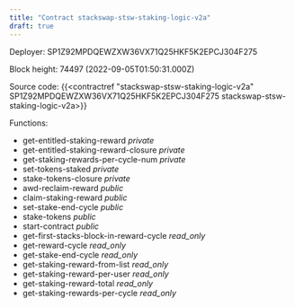 ```yaml
---
title: "Contract stackswap-stsw-staking-logic-v2a"
draft: true
---
```

Deployer: SP1Z92MPDQEWZXW36VX71Q25HKF5K2EPCJ304F275


 



Block height: 74497 (2022-09-05T01:50:31.000Z)

Source code: {{<contractref "stackswap-stsw-staking-logic-v2a" SP1Z92MPDQEWZXW36VX71Q25HKF5K2EPCJ304F275 stackswap-stsw-staking-logic-v2a>}}

Functions:

* get-entitled-staking-reward _private_
* get-entitled-staking-reward-closure _private_
* get-staking-rewards-per-cycle-num _private_
* set-tokens-staked _private_
* stake-tokens-closure _private_
* awd-reclaim-reward _public_
* claim-staking-reward _public_
* set-stake-end-cycle _public_
* stake-tokens _public_
* start-contract _public_
* get-first-stacks-block-in-reward-cycle _read_only_
* get-reward-cycle _read_only_
* get-stake-end-cycle _read_only_
* get-staking-reward-from-list _read_only_
* get-staking-reward-per-user _read_only_
* get-staking-reward-total _read_only_
* get-staking-rewards-per-cycle _read_only_
